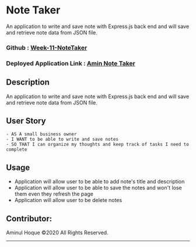 # Note Taker
An application to write and save note with Express.js back end and will save and retrieve note data from JSON file.

### Github : [Week-11-NoteTaker](https://github.com/ausamindec/Week-11-NoteTaker.git)

### Deployed Application Link : [Amin Note Taker](https://aminnotetaker.herokuapp.com/)

## Description
An application to write and save note with Express.js back end and will save and retrieve note data from JSON file.

## User Story
```
- AS A small business owner
- I WANT to be able to write and save notes
- SO THAT I can organize my thoughts and keep track of tasks I need to complete
```


## Usage
- Application will allow user to be able to add note's title and description
- Application will allow user to be able to save the notes and won't lose them even they refresh the page
- Application will allow user to be delete notes


<!-- ## Walkthrough GIF
![](https://github.com/ausamindec/Week-11-NoteTaker/blob/main/week-11.gif) -->

<!-- ## Walkthrough Video

<h1 align="center">
    <a href="https://drive.google.com/file/d/1nYe2ra-MzsZUFzLIz4DzsyJK9-wKo843/view?usp=sharing" target="_blank">
     View Walkthrough Video
    </a>
</h1> -->



## Contributor:
Aminul Hoque ©2020 All Rights Reserved.
- - -
